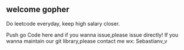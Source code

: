 ## welcome gopher
Do leetcode everyday, keep high salary closer.<br>

Push go Code here and if you wanna issue,please issue directly! If you wanna maintain our git library,please contact me
wx: Sebastianv_v<br>
